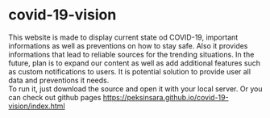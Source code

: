 # covid-19-vision
 This website is made to display current state od COVID-19, important informations as well as preventions on how to stay safe. Also it provides informations that lead to reliable sources for the trending situations. In the future, plan is to expand our content as well as add additional features such as custom notifications to users.
It is potential solution to provide user all data and preventions it needs. <br> To run it, just download the source and open it with your local server. Or you can check out github pages https://peksinsara.github.io/covid-19-vision/index.html
